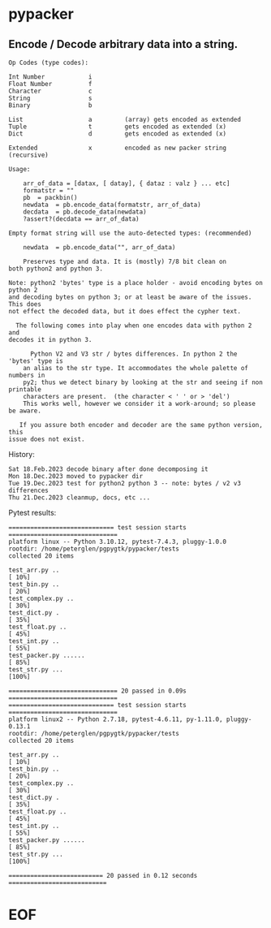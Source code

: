 
# pypacker

##    Encode / Decode arbitrary data into a string.

    Op Codes (type codes):

    Int Number            i
    Float Number          f
    Character             c
    String                s
    Binary                b

    List                  a         (array) gets encoded as extended
    Tuple                 t         gets encoded as extended (x)
    Dict                  d         gets encoded as extended (x)

    Extended              x         encoded as new packer string (recursive)

    Usage:

        arr_of_data = [datax, [ datay], { dataz : valz } ... etc]
        formatstr = ""
        pb  = packbin()
        newdata  = pb.encode_data(formatstr, arr_of_data)
        decdata  = pb.decode_data(newdata)
        ?assert?(decdata == arr_of_data)

    Empty format string will use the auto-detected types: (recommended)

        newdata  = pb.encode_data("", arr_of_data)

        Preserves type and data. It is (mostly) 7/8 bit clean on
    both python2 and python 3.

    Note: python2 'bytes' type is a place holder - avoid encoding bytes on python 2
    and decoding bytes on python 3; or at least be aware of the issues. This does
    not effect the decoded data, but it does effect the cypher text.

      The following comes into play when one encodes data with python 2 and
    decodes it in python 3.

          Python V2 and V3 str / bytes differences. In python 2 the 'bytes' type is
        an alias to the str type. It accommodates the whole palette of numbers in
        py2; thus we detect binary by looking at the str and seeing if non printable
        characters are present.  (the character < ' ' or > 'del')
        This works well, however we consider it a work-around; so please be aware.

       If you assure both encoder and decoder are the same python version, this
    issue does not exist.

   History:

    Sat 18.Feb.2023 decode binary after done decomposing it
    Mon 18.Dec.2023 moved to pypacker dir
    Tue 19.Dec.2023 test for python2 python 3 -- note: bytes / v2 v3 differences
    Thu 21.Dec.2023 cleanmup, docs, etc ...

Pytest results:

    ============================= test session starts ==============================
    platform linux -- Python 3.10.12, pytest-7.4.3, pluggy-1.0.0
    rootdir: /home/peterglen/pgpygtk/pypacker/tests
    collected 20 items

    test_arr.py ..                                                           [ 10%]
    test_bin.py ..                                                           [ 20%]
    test_complex.py ..                                                       [ 30%]
    test_dict.py .                                                           [ 35%]
    test_float.py ..                                                         [ 45%]
    test_int.py ..                                                           [ 55%]
    test_packer.py ......                                                    [ 85%]
    test_str.py ...                                                          [100%]

    ============================== 20 passed in 0.09s ==============================
    ============================= test session starts ==============================
    platform linux2 -- Python 2.7.18, pytest-4.6.11, py-1.11.0, pluggy-0.13.1
    rootdir: /home/peterglen/pgpygtk/pypacker/tests
    collected 20 items

    test_arr.py ..                                                           [ 10%]
    test_bin.py ..                                                           [ 20%]
    test_complex.py ..                                                       [ 30%]
    test_dict.py .                                                           [ 35%]
    test_float.py ..                                                         [ 45%]
    test_int.py ..                                                           [ 55%]
    test_packer.py ......                                                    [ 85%]
    test_str.py ...                                                          [100%]

    ========================== 20 passed in 0.12 seconds ===========================


   # EOF
